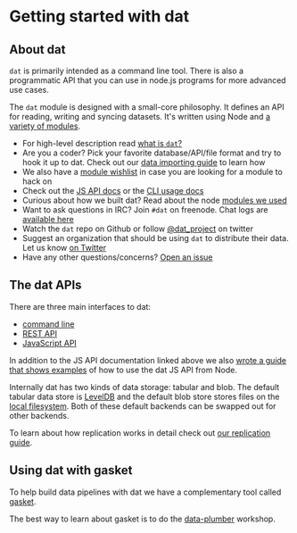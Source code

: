 # Getting started with dat

## About dat

`dat` is primarily intended as a command line tool. There is also a programmatic API that you can use in node.js programs for more advanced use cases.

The `dat` module is designed with a small-core philosophy. It defines an API for reading, writing and syncing datasets. It's written using Node and [a variety of modules](https://github.com/maxogden/dat/blob/master/docs/modules.md).

* For high-level description read [what is `dat`?](https://github.com/maxogden/dat/blob/master/docs/what-is-dat.md)
* Are you a coder? Pick your favorite database/API/file format and try to hook it up to dat. Check out our [data importing guide](https://github.com/maxogden/dat/blob/master/docs/importing.md) to learn how
* We also have a [module wishlist](https://github.com/datproject/discussions/issues/5) in case you are looking for a module to hack on
* Check out the [JS API docs](https://github.com/maxogden/dat/blob/master/docs/js-api.md) or the [CLI usage docs](https://github.com/maxogden/dat/blob/master/docs/cli-usage.md)
* Curious about how we built dat? Read about the node [modules we used](https://github.com/maxogden/dat/blob/master/docs/modules.md)
* Want to ask questions in IRC? Join `#dat` on freenode. Chat logs are [available here](https://botbot.me/freenode/dat/)
* Watch the `dat` repo on Github or follow [@dat_project](https://twitter.com/dat_project) on twitter
* Suggest an organization that should be using `dat` to distribute their data. Let us know [on Twitter](http://twitter.com/dat_project)
* Have any other questions/concerns? [Open an issue](https://github.com/maxogden/dat/issues)

## The dat APIs

There are three main interfaces to dat:

- [command line](https://github.com/maxogden/dat/blob/master/docs/cli-usage.md)
- [REST API](https://github.com/maxogden/dat/blob/master/docs/rest-api.md)
- [JavaScript API](https://github.com/maxogden/dat/blob/master/docs/js-api.md)

In addition to the JS API documentation linked above we also [wrote a guide that shows examples](https://github.com/maxogden/dat/blob/master/docs/using-dat-from-node.md) of how to use the dat JS API from Node.

Internally dat has two kinds of data storage: tabular and blob. The default tabular data store is [LevelDB](http://leveldb.org) and the default blob store stores files on the [local filesystem](https://github.com/mafintosh/fs-blob-store). Both of these default backends can be swapped out for other backends.

To learn about how replication works in detail check out [our replication guide](https://github.com/maxogden/dat/blob/master/docs/replication.md).

## Using dat with gasket

To help build data pipelines with dat we have a complementary tool called [gasket](https://github.com/datproject/gasket).

The best way to learn about gasket is to do the [data-plumber](https://www.npmjs.org/package/data-plumber) workshop.
